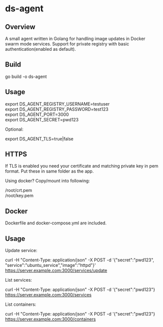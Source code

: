 # ds-agent

Overview
---
A small agent written in Golang for handling image updates in Docker swarm mode services. Support for private registry with basic authentication(enabled as default). 

Build
---

go build -o ds-agent 

Usage
---

export DS_AGENT_REGISTRY_USERNAME=testuser  
export DS_AGENT_REGISTRY_PASSWORD=test123   
export DS_AGENT_PORT=3000  
export DS_AGENT_SECRET=pwd123

Optional:

export DS_AGENT_TLS=true|false


HTTPS
---

If TLS is enabled you need your certificate and matching private key in pem format. Put these in same folder as the app.

Using docker? Copy/mount into following:   

/root/crt.pem  
/root/key.pem

Docker
---
Dockerfile and docker-compose.yml are included.

Usage
---

Update service:

curl -H "Content-Type: application/json" -X POST -d '{"secret":"pwd123", "service":"ubuntu_service","image":"httpd"}' https://server.example.com:3000/services/update

List services:

curl -H "Content-Type: application/json" -X POST -d '{"secret":"pwd123"} https://server.example.com:3000/services

List containers:

curl -H "Content-Type: application/json" -X POST -d '{"secret":"pwd123"} https://server.example.com:3000/containers

